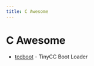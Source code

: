 ```yaml
---
title: C Awesome
---
```


# C Awesome

- [tccboot](https://bellard.org/tcc/tccboot.html) - TinyCC Boot Loader
